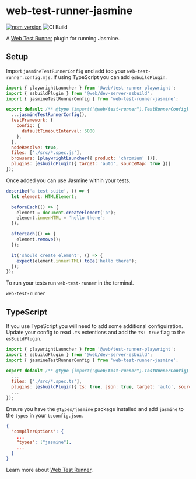 # web-test-runner-jasmine

[![npm version](https://badge.fury.io/js/@jcoup%2Fweb-test-runner-jasmine.svg)](https://badge.fury.io/js/@jcoup%2Fweb-test-runner-jasmine) ![CI Build](https://github.com/jamcoupe/web-test-runner-jasmine/actions/workflows/build.yml/badge.svg)

A [Web Test Runner](https://modern-web.dev/docs/test-runner/overview/) plugin for running Jasmine.

## Setup

Import `jasmineTestRunnerConfig` and add too your `web-test-runner.config.mjs`.
If using TypeScript you can add `esbuildPlugin`.

```javascript
import { playwrightLauncher } from '@web/test-runner-playwright';
import { esbuildPlugin } from '@web/dev-server-esbuild';
import { jasmineTestRunnerConfig } from 'web-test-runner-jasmine';

export default /** @type {import("@web/test-runner").TestRunnerConfig} */ ({
  ...jasmineTestRunnerConfig(),
  testFramework: {
    config: {
      defaultTimeoutInterval: 5000
    },
  },
  nodeResolve: true,
  files: ['./src/*.spec.js'],
  browsers: [playwrightLauncher({ product: 'chromium' })],
  plugins: [esbuildPlugin({ target: 'auto', sourceMap: true })]
});
```

Once added you can use Jasmine within your tests.

```javascript
describe('a test suite', () => {
  let element: HTMLElement;

  beforeEach(() => {
    element = document.createElement('p');
    element.innerHTML = 'hello there';
  });

  afterEach(() => {
    element.remove();
  });

  it('should create element', () => {
    expect(element.innerHTML).toBe('hello there');
  });
});
```

To run your tests run `web-test-runner` in the terminal.

```bash
web-test-runner
```

## TypeScript

If you use TypeScript you will need to add some additional configuiration. Update your
config to read `.ts` extentions and add the `ts: true` flag to the `esBuildPlugin`.

```javascript
import { playwrightLauncher } from '@web/test-runner-playwright';
import { esbuildPlugin } from '@web/dev-server-esbuild';
import { jasmineTestRunnerConfig } from 'web-test-runner-jasmine';

export default /** @type {import("@web/test-runner").TestRunnerConfig} */ ({
  ...
  files: ['./src/*.spec.ts'],
  plugins: [esbuildPlugin({ ts: true, json: true, target: 'auto', sourceMap: true })]
  ...
});
```

Ensure you have the `@types/jasmine` package installed and add `jasmine` to the `types`
in your `tsconfig.json`.

```json
{
  "compilerOptions": {
    ...
    "types": ["jasmine"],
    ...
  }
}
```

Learn more about [Web Test Runner](https://modern-web.dev/docs/test-runner/overview/).